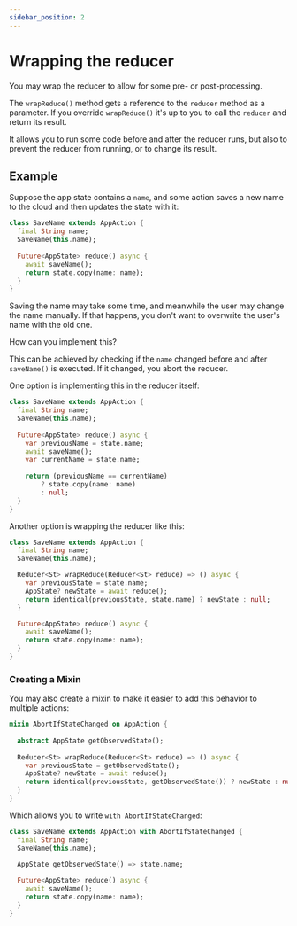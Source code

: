 ```yaml
---
sidebar_position: 2
---
```


# Wrapping the reducer

You may wrap the reducer to allow for some pre- or post-processing.

The `wrapReduce()` method gets a reference to the `reducer` method as a parameter.
If you override `wrapReduce()` it's up to you to call the `reducer` and return its result.

It allows you to run some code before and after the reducer runs,
but also to prevent the reducer from running, or to change its result.

## Example

Suppose the app state contains a `name`,
and some action saves a new name to the cloud and then updates the state with it:

```dart
class SaveName extends AppAction {
  final String name;
  SaveName(this.name);      
 
  Future<AppState> reduce() async {
    await saveName(); 
    return state.copy(name: name);
  }
}
```

Saving the name may take some time,
and meanwhile the user may change the name manually.
If that happens, you don't want to overwrite the user's name with the old one.

How can you implement this?

This can be achieved by checking if the `name` changed before and after `saveName()` is
executed. If it changed, you abort the reducer.

One option is implementing this in the reducer itself:

```dart
class SaveName extends AppAction {
  final String name;
  SaveName(this.name);      
 
  Future<AppState> reduce() async {    
    var previousName = state.name; 
    await saveName(); 
    var currentName = state.name;    
    
    return (previousName == currentName)
        ? state.copy(name: name)
        : null;
  }
}
```

Another option is wrapping the reducer like this:

```dart
class SaveName extends AppAction {
  final String name;
  SaveName(this.name);      

  Reducer<St> wrapReduce(Reducer<St> reduce) => () async {
    var previousState = state.name; 
    AppState? newState = await reduce();  
    return identical(previousState, state.name) ? newState : null;
  }

  Future<AppState> reduce() async {       
    await saveName();            
    return state.copy(name: name);
  }
}
```

### Creating a Mixin

You may also create a mixin to make it easier to add this behavior to multiple actions:

```dart
mixin AbortIfStateChanged on AppAction {
  
  abstract AppState getObservedState();
  
  Reducer<St> wrapReduce(Reducer<St> reduce) => () async {
    var previousState = getObservedState(); 
    AppState? newState = await reduce();  
    return identical(previousState, getObservedState()) ? newState : null;
  }
}
```

Which allows you to write `with AbortIfStateChanged`:

```dart
class SaveName extends AppAction with AbortIfStateChanged {
  final String name;
  SaveName(this.name);      
  
  AppState getObservedState() => state.name;

  Future<AppState> reduce() async {       
    await saveName();            
    return state.copy(name: name);
  }
}
```
